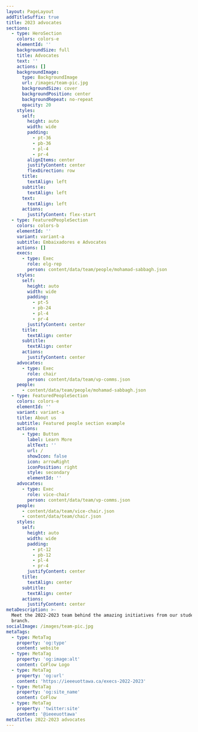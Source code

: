 ```yaml
---
layout: PageLayout
addTitleSuffix: true
title: 2023 advocates
sections:
  - type: HeroSection
    colors: colors-e
    elementId: ''
    backgroundSize: full
    title: Advocates
    text: ''
    actions: []
    backgroundImage:
      type: BackgroundImage
      url: /images/team-pic.jpg
      backgroundSize: cover
      backgroundPosition: center
      backgroundRepeat: no-repeat
      opacity: 20
    styles:
      self:
        height: auto
        width: wide
        padding:
          - pt-36
          - pb-36
          - pl-4
          - pr-4
        alignItems: center
        justifyContent: center
        flexDirection: row
      title:
        textAlign: left
      subtitle:
        textAlign: left
      text:
        textAlign: left
      actions:
        justifyContent: flex-start
  - type: FeaturedPeopleSection
    colors: colors-b
    elementId: ''
    variant: variant-a
    subtitle: Embaixadores e Advocates
    actions: []
    execs:
      - type: Exec
        role: elg-rep
        person: content/data/team/people/mohamad-sabbagh.json
    styles:
      self:
        height: auto
        width: wide
        padding:
          - pt-5
          - pb-24
          - pl-4
          - pr-4
        justifyContent: center
      title:
        textAlign: center
      subtitle:
        textAlign: center
      actions:
        justifyContent: center
    advocates:
      - type: Exec
        role: chair
        person: content/data/team/vp-comms.json
    people:
      - content/data/team/people/mohamad-sabbagh.json
  - type: FeaturedPeopleSection
    colors: colors-e
    elementId: ''
    variant: variant-a
    title: About us
    subtitle: Featured people section example
    actions:
      - type: Button
        label: Learn More
        altText: ''
        url: /
        showIcon: false
        icon: arrowRight
        iconPosition: right
        style: secondary
        elementId: ''
    advocates:
      - type: Exec
        role: vice-chair
        person: content/data/team/vp-comms.json
    people:
      - content/data/team/vice-chair.json
      - content/data/team/chair.json
    styles:
      self:
        height: auto
        width: wide
        padding:
          - pt-12
          - pb-12
          - pl-4
          - pr-4
        justifyContent: center
      title:
        textAlign: center
      subtitle:
        textAlign: center
      actions:
        justifyContent: center
metaDescription: >-
  Meet the 2022-2023 team behind the amazing initiatives from our student
  branch.
socialImage: /images/team-pic.jpg
metaTags:
  - type: MetaTag
    property: 'og:type'
    content: website
  - type: MetaTag
    property: 'og:image:alt'
    content: CoFlow Logo
  - type: MetaTag
    property: 'og:url'
    content: 'https://ieeeuottawa.ca/execs-2022-2023'
  - type: MetaTag
    property: 'og:site_name'
    content: CoFlow
  - type: MetaTag
    property: 'twitter:site'
    content: '@ieeeuottawa'
metaTitle: 2022-2023 advocates
---
```

